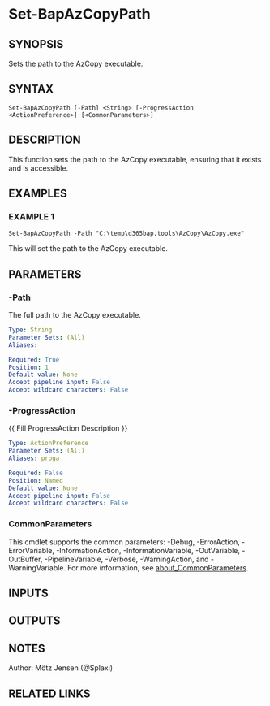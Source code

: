 ﻿---
external help file: d365bap.tools-help.xml
Module Name: d365bap.tools
online version:
schema: 2.0.0
---

# Set-BapAzCopyPath

## SYNOPSIS
Sets the path to the AzCopy executable.

## SYNTAX

```
Set-BapAzCopyPath [-Path] <String> [-ProgressAction <ActionPreference>] [<CommonParameters>]
```

## DESCRIPTION
This function sets the path to the AzCopy executable, ensuring that it exists and is accessible.

## EXAMPLES

### EXAMPLE 1
```
Set-BapAzCopyPath -Path "C:\temp\d365bap.tools\AzCopy\AzCopy.exe"
```

This will set the path to the AzCopy executable.

## PARAMETERS

### -Path
The full path to the AzCopy executable.

```yaml
Type: String
Parameter Sets: (All)
Aliases:

Required: True
Position: 1
Default value: None
Accept pipeline input: False
Accept wildcard characters: False
```

### -ProgressAction
{{ Fill ProgressAction Description }}

```yaml
Type: ActionPreference
Parameter Sets: (All)
Aliases: proga

Required: False
Position: Named
Default value: None
Accept pipeline input: False
Accept wildcard characters: False
```

### CommonParameters
This cmdlet supports the common parameters: -Debug, -ErrorAction, -ErrorVariable, -InformationAction, -InformationVariable, -OutVariable, -OutBuffer, -PipelineVariable, -Verbose, -WarningAction, and -WarningVariable. For more information, see [about_CommonParameters](http://go.microsoft.com/fwlink/?LinkID=113216).

## INPUTS

## OUTPUTS

## NOTES
Author: Mötz Jensen (@Splaxi)

## RELATED LINKS

